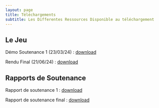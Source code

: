 ```yaml
---
layout: page
title: Téléchargements
subtitle: Les Differentes Ressources Disponible au téléchargement
---
```


## Le Jeu

Démo Soutenance 1 (23/03/24)  : [download](/assets/demos/Nazarick.zip)<br>

Rendu Final (21/06/24) : [download](/assets/demos/Nazarick.zip)

## Rapports de Soutenance

Rapport de soutenance 1 : [download](/assets/texte/soutenance1_v1.1.pdf)<br>

Rapport de soutenance final : [download](/assets/texte/soutenance_finale_3.pdf)



